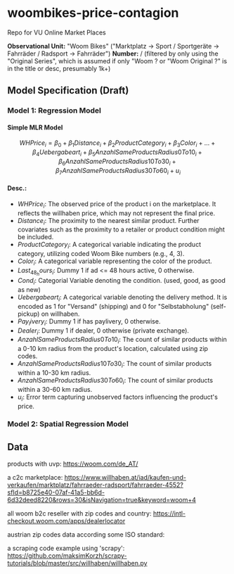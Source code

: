 # woombikes-price-contagion
Repo for VU Online Market Places

**Observational Unit:** "Woom Bikes" ("Marktplatz -> Sport / Sportgeräte -> Fahrräder / Radsport -> Fahrräder")
**Number:** / (filtered by only using the "Original Series", which is assumed if only "Woom ? or "Woom Original ?" is in the title or desc, presumably 1k+)

## Model Specification (Draft)

### Model 1: Regression Model

#### Simple MLR Model 

$$
WHPrice_i = \beta_0 + \beta_1 Distance_i + \beta_2 ProductCategory_i + \beta_3 Color_i + ... + \beta_4 Uebergabeart_i + \beta_5 AnzahlSameProductsRadius0To10_i + \beta_6 AnzahlSameProductsRadius10To30_i + \beta_7 AnzahlSameProductsRadius30To60_i + u_i
$$

#### Desc.:
- $WHPrice_i$: The observed price of the product i on the marketplace. It reflects the willhaben price, which may not represent the final price.
- $Distance_i$: The proximity to the nearest similar product. Further covariates such as the proximity to a retailer or product condition might be included.
- $ProductCategory_i$: A categorical variable indicating the product category, utilizing coded Woom Bike numbers (e.g., 4, 3).
- $Color_i$: A categorical variable representing the color of the product.
- $Last_48_hours_i$: Dummy 1 if ad <= 48 hours active, 0 otherwise.
- $Cond_i$: Categorial Variable denoting the condition. (used, good, as good as new)
- $Uebergabeart_i$: A categorical variable denoting the delivery method. It is encoded as 1 for "Versand" (shipping) and 0 for "Selbstabholung" (self-pickup) on willhaben.
- $Pay_livery_i$: Dummy 1 if has paylivery, 0 otherwise.
- $Dealer_i$: Dummy 1 if dealer, 0 otherwise (private exchange).
- $AnzahlSameProductsRadius0To10_i$: The count of similar products within a 0-10 km radius from the product's location, calculated using zip codes.
- $AnzahlSameProductsRadius10To30_i$: The count of similar products within a 10-30 km radius.
- $AnzahlSameProductsRadius30To60_i$: The count of similar products within a 30-60 km radius.
- $u_i$: Error term capturing unobserved factors influencing the product's price.

### Model 2: Spatial Regression Model



## Data

products with uvp: https://woom.com/de_AT/

a c2c marketplace: https://www.willhaben.at/iad/kaufen-und-verkaufen/marktplatz/fahrraeder-radsport/fahrraeder-4552?sfId=b8725e40-07af-41a5-bb6d-6d32deed8220&rows=30&isNavigation=true&keyword=woom+4

all woom b2c reseller with zip codes and country: https://intl-checkout.woom.com/apps/dealerlocator

austrian zip codes data according some ISO standard:  

a scraping code example using 'scrapy': https://github.com/maksimKorzh/scrapy-tutorials/blob/master/src/willhaben/willhaben.py



